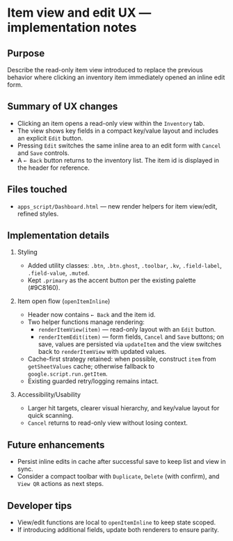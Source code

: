 Item view and edit UX — implementation notes
===========================================

Purpose
-------
Describe the read-only item view introduced to replace the previous behavior where clicking an inventory item immediately opened an inline edit form.

Summary of UX changes
---------------------
- Clicking an item opens a read-only view within the `Inventory` tab.
- The view shows key fields in a compact key/value layout and includes an explicit `Edit` button.
- Pressing `Edit` switches the same inline area to an edit form with `Cancel` and `Save` controls.
- A `← Back` button returns to the inventory list. The item id is displayed in the header for reference.

Files touched
-------------
- `apps_script/Dashboard.html` — new render helpers for item view/edit, refined styles.

Implementation details
----------------------
1. Styling
   - Added utility classes: `.btn`, `.btn.ghost`, `.toolbar`, `.kv`, `.field-label`, `.field-value`, `.muted`.
   - Kept `.primary` as the accent button per the existing palette (#9C8160).

2. Item open flow (`openItemInline`)
   - Header now contains `← Back` and the item id.
   - Two helper functions manage rendering:
     - `renderItemView(item)` — read-only layout with an `Edit` button.
     - `renderItemEdit(item)` — form fields, `Cancel` and `Save` buttons; on save, values are persisted via `updateItem` and the view switches back to `renderItemView` with updated values.
   - Cache-first strategy retained: when possible, construct `item` from `getSheetValues` cache; otherwise fallback to `google.script.run.getItem`.
   - Existing guarded retry/logging remains intact.

3. Accessibility/Usability
   - Larger hit targets, clearer visual hierarchy, and key/value layout for quick scanning.
   - `Cancel` returns to read-only view without losing context.

Future enhancements
-------------------
- Persist inline edits in cache after successful save to keep list and view in sync.
- Consider a compact toolbar with `Duplicate`, `Delete` (with confirm), and `View QR` actions as next steps.

Developer tips
--------------
- View/edit functions are local to `openItemInline` to keep state scoped.
- If introducing additional fields, update both renderers to ensure parity.


